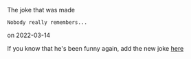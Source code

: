 
The joke that was made

    Nobody really remembers...

on 2022-03-14
    
If you know that he's been funny again, add the new joke [here](https://forms.gle/z8fhvfisUHKKajbv8)
    